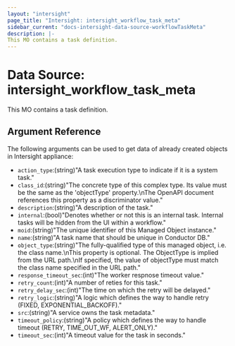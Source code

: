 ```yaml
---
layout: "intersight"
page_title: "Intersight: intersight_workflow_task_meta"
sidebar_current: "docs-intersight-data-source-workflowTaskMeta"
description: |-
This MO contains a task definition.
---
```


# Data Source: intersight_workflow_task_meta
This MO contains a task definition.
## Argument Reference
The following arguments can be used to get data of already created objects in Intersight appliance:
* `action_type`:(string)"A task execution type to indicate if it is a system task."
* `class_id`:(string)"The concrete type of this complex type. Its value must be the same as the 'objectType' property.\nThe OpenAPI document references this property as a discriminator value."
* `description`:(string)"A description of the task."
* `internal`:(bool)"Denotes whether or not this is an internal task.  Internal tasks will be hidden from the UI within a workflow."
* `moid`:(string)"The unique identifier of this Managed Object instance."
* `name`:(string)"A task name that should be unique in Conductor DB."
* `object_type`:(string)"The fully-qualified type of this managed object, i.e. the class name.\nThis property is optional. The ObjectType is implied from the URL path.\nIf specified, the value of objectType must match the class name specified in the URL path."
* `response_timeout_sec`:(int)"The worker respnose timeout value."
* `retry_count`:(int)"A number of reties for this task."
* `retry_delay_sec`:(int)"The time on which the retry will be delayed."
* `retry_logic`:(string)"A logic which defines the way to handle retry (FIXED, EXPONENTIAL_BACKOFF)."
* `src`:(string)"A service owns the task metadata."
* `timeout_policy`:(string)"A policy which defines the way to handle timeout (RETRY, TIME_OUT_WF, ALERT_ONLY)."
* `timeout_sec`:(int)"A timeout value for the task in seconds."

